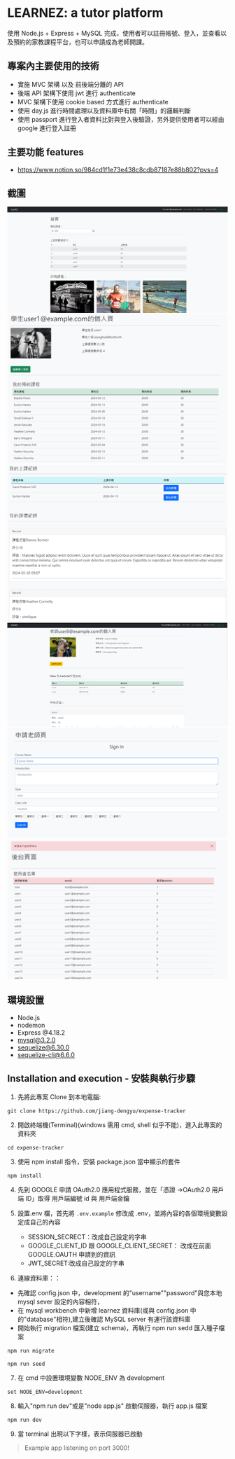 # LEARNEZ: a tutor platform

使用 Node.js + Express + MySQL 完成，使用者可以註冊帳號、登入，並查看以及預約的家教課程平台，也可以申請成為老師開課。

## 專案內主要使用的技術

- 實施 MVC 架構 以及 前後端分離的 API
- 後端 API 架構下使用 jwt 進行 authenticate
- MVC 架構下使用 cookie based 方式進行 authenticate
- 使用 day.js 進行時間處理以及資料庫中有關「時間」的邏輯判斷
- 使用 passport 進行登入者資料比對與登入後驗證，另外提供使用者可以經由 google 進行登入註冊

## 主要功能 features

- https://www.notion.so/984cd1f1e73e438c8cdb87187e88b802?pvs=4

## 截圖

![image](https://github.com/jiang-dengyu/tutor-plateform/blob/main/screenshot/%E8%9E%A2%E5%B9%95%E6%93%B7%E5%8F%96%E7%95%AB%E9%9D%A2%202024-05-10%20145534.png)
![image](https://github.com/jiang-dengyu/tutor-plateform/blob/main/screenshot/%E8%9E%A2%E5%B9%95%E6%93%B7%E5%8F%96%E7%95%AB%E9%9D%A2%202024-05-10%20145754.png)
![image](https://github.com/jiang-dengyu/tutor-plateform/blob/main/screenshot/%E8%9E%A2%E5%B9%95%E6%93%B7%E5%8F%96%E7%95%AB%E9%9D%A2%202024-05-10%20145804.png)
![image](https://github.com/jiang-dengyu/tutor-plateform/blob/main/screenshot/%E8%9E%A2%E5%B9%95%E6%93%B7%E5%8F%96%E7%95%AB%E9%9D%A2%202024-05-10%20145840.png)
![image](https://github.com/jiang-dengyu/tutor-plateform/blob/main/screenshot/%E8%9E%A2%E5%B9%95%E6%93%B7%E5%8F%96%E7%95%AB%E9%9D%A2%202024-05-10%20145812.png)
![image](https://github.com/jiang-dengyu/tutor-plateform/blob/main/screenshot/%E8%9E%A2%E5%B9%95%E6%93%B7%E5%8F%96%E7%95%AB%E9%9D%A2%202024-05-10%20145852.png)

## 環境設置

- Node.js
- nodemon
- Express @4.18.2
- mysql@3.2.0
- sequelize@6.30.0
- sequelize-cli@6.6.0

## Installation and execution - 安裝與執行步驟

1. 先將此專案 Clone 到本地電腦:

```
git clone https://github.com/jiang-dengyu/expense-tracker
```

2. 開啟終端機(Terminal)(windows 需用 cmd, shell 似乎不能)，進入此專案的資料夾

```
cd expense-tracker
```

3. 使用 npm install 指令，安裝 package.json 當中顯示的套件

```
npm install
```

4. 先到 GOOGLE 申請 OAuth2.0 應用程式服務，並在「憑證 →OAuth2.0 用戶端 ID」取得 用戶端編號 id 與 用戶端金鑰

5. 設置.env 檔，首先將 `.env.example` 修改成 .env，並將內容的各個環境變數設定成自己的內容

   - SESSION_SECRECT：改成自己設定的字串
   - GOOGLE_CLIENT_ID 跟 GOOGLE_CLIENT_SECRET： 改成在前面 GOOGLE.OAUTH 申請到的資訊
   - JWT_SECRET:改成自己設定的字串

6. 連線資料庫：：

- 先確認 config.json 中，development 的"username""password"與您本地 mysql sever 設定的內容相符，
- 在 mysql workbench 中新增 learnez 資料庫(或與 config.json 中的"database"相符),建立後確認 MySQL server 有運行該資料庫
- 開始執行 migration 檔案(建立 schema)，再執行 npm run sedd 匯入種子檔案

```
npm run migrate
```

```
npm run seed
```

7. 在 cmd 中設置環境變數 NODE_ENV 為 development

```
set NODE_ENV=development
```

8. 輸入"npm run dev"或是"node app.js" 啟動伺服器，執行 app.js 檔案

```
npm run dev
```

9. 當 terminal 出現以下字樣，表示伺服器已啟動

> Example app listening on port 3000!
